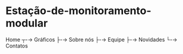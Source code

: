 # Estação-de-monitoramento-modular

Home  ┬-→ Gráficos
      ├-→ Sobre nós
      ├-→ Equipe
      ├-→ Novidades
      └-→ Contatos

